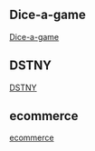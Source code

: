 ## Dice-a-game
[Dice-a-game](https://jia-hern.github.io/dice-a-game/)

## DSTNY
[DSTNY](https://choosemydestiny.herokuapp.com/)

## ecommerce
[ecommerce](https://sei23ecommerce.herokuapp.com/)
